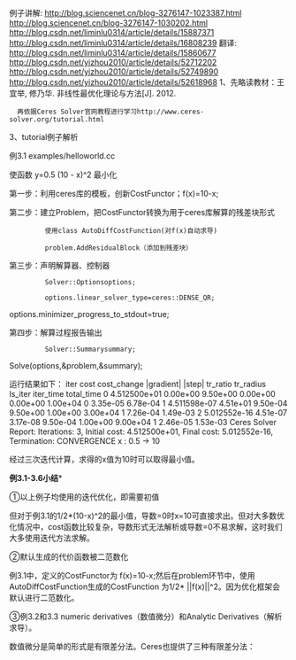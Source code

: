 
例子讲解:
    http://blog.sciencenet.cn/blog-3276147-1023387.html
    http://blog.sciencenet.cn/blog-3276147-1030202.html
    http://blog.csdn.net/liminlu0314/article/details/15887371
    http://blog.csdn.net/liminlu0314/article/details/16808239
翻译:
    http://blog.csdn.net/liminlu0314/article/details/15860677
    http://blog.csdn.net/yizhou2010/article/details/52712202
    http://blog.csdn.net/yizhou2010/article/details/52749890
    http://blog.csdn.net/yizhou2010/article/details/52618968
1、先略读教材：王宜举, 修乃华. 非线性最优化理论与方法[J]. 2012.

      再依据Ceres Solver官网教程进行学习http://www.ceres-solver.org/tutorial.html

3、tutorial例子解析

例3.1 examples/helloworld.cc

使函数
        y=0.5 (10 - x)^2
最小化

第一步：利用ceres库的模板，创新CostFunctor；f(x)=10-x;

第二步：建立Problem，把CostFunctor转换为用于ceres库解算的残差块形式

             使用class AutoDiffCostFunction(对f(x)自动求导)

             problem.AddResidualBlock（添加到残差块）

第三步：声明解算器、控制器

             Solver::Optionsoptions;

             options.linear_solver_type=ceres::DENSE_QR;

options.minimizer_progress_to_stdout=true;

第四步：解算过程报告输出

             Solver::Summarysummary;

 Solve(options,&problem,&summary);

运行结果如下：
iter      cost      cost_change  |gradient|   |step|    tr_ratio  tr_radius  ls_iter  iter_time  total_time
   0  4.512500e+01    0.00e+00    9.50e+00   0.00e+00   0.00e+00  1.00e+04        0    3.35e-05    6.78e-04
   1  4.511598e-07    4.51e+01    9.50e-04   9.50e+00   1.00e+00  3.00e+04        1    7.26e-04    1.49e-03
   2  5.012552e-16    4.51e-07    3.17e-08   9.50e-04   1.00e+00  9.00e+04        1    2.46e-05    1.53e-03
Ceres Solver Report: Iterations: 3, Initial cost: 4.512500e+01, Final cost: 5.012552e-16, Termination: CONVERGENCE
x : 0.5 -> 10

经过三次迭代计算，求得的x值为10时可以取得最小值。



**********例3.1-3.6小结***********

①以上例子均使用的迭代优化，即需要初值

但对于例3.1的1/2*(10-x)^2的最小值，导数=0时x=10可直接求出。但对大多数优化情况中，cost函数比较复杂，导数形式无法解析或导数=0不易求解，这时我们大多使用迭代方法求解。

②默认生成的代价函数被二范数化

例3.1中，定义的CostFunctor为 f(x)=10-x;然后在problem环节中，使用AutoDiffCostFunction生成的CostFunction 为1/2* ||f(x)||^2。因为优化框架会默认进行二范数化。

③例3.2和3.3 numeric derivatives（数值微分）和Analytic Derivatives（解析求导）。

数值微分是简单的形式是有限差分法。Ceres也提供了三种有限差分法：

